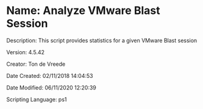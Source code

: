 ﻿# Name: Analyze VMware Blast Session

Description: This script provides statistics for a given VMware Blast session

Version: 4.5.42

Creator: Ton de Vreede

Date Created: 02/11/2018 14:04:53

Date Modified: 06/11/2020 12:20:39

Scripting Language: ps1


